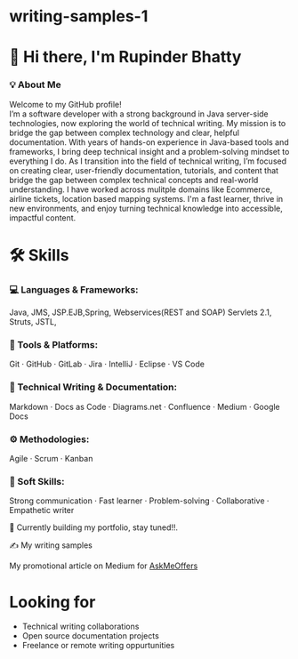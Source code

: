# writing-samples-1
# 👋 Hi there, I'm Rupinder Bhatty
### 💡 About Me  
Welcome to my GitHub profile!  
I’m a software developer with a strong background in Java server-side technologies, now exploring the world of technical writing. My mission is to bridge the gap between complex technology and clear, helpful documentation.
With years of hands-on experience in Java-based tools and frameworks, I bring deep technical insight and a problem-solving mindset to everything I do.
As I transition into the field of technical writing, I’m focused on creating clear, user-friendly documentation, tutorials, and content that bridge the gap between complex technical concepts and real-world understanding. I have worked across mulitple domains like Ecommerce, airline tickets, location based mapping systems.
I'm a fast learner, thrive in new environments, and enjoy turning technical knowledge into accessible, impactful content.
# 🛠️ Skills
### 💻 Languages & Frameworks:
Java, JMS, JSP.EJB,Spring, Webservices(REST and SOAP) Servlets 2.1, Struts, JSTL, 
### 🧰 Tools & Platforms:
Git · GitHub · GitLab · Jira  · IntelliJ · Eclipse · VS Code			
### 📝 Technical Writing & Documentation:
Markdown · Docs as Code · Diagrams.net · Confluence · Medium · Google Docs
### ⚙️ Methodologies:
Agile · Scrum · Kanban
### 💬 Soft Skills:
Strong communication · Fast learner · Problem-solving · Collaborative · Empathetic writer

🚧 Currently building my portfolio, stay tuned!!. 

✍️ My writing samples

My promotional article on Medium for [AskMeOffers](https://medium.com/p/a83bf3bce994)

# Looking for
- Technical writing collaborations
- Open source documentation projects
- Freelance or remote writing oppurtunities
